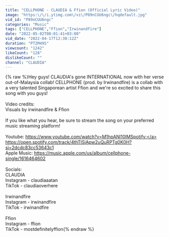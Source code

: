 ```yaml
---
title: "CELLPHONE - CLAUDIA & Ffion (Official Lyric Video)"
image: "https:\/\/i.ytimg.com\/vi\/P89nCUU6ngc\/hqdefault.jpg"
vid_id: "P89nCUU6ngc"
categories: "Music"
tags: ["CELLPHONE","Ffion","Irwinandfire"]
date: "2022-05-02T08:01:41+03:00"
vid_date: "2022-04-17T12:30:12Z"
duration: "PT2M49S"
viewcount: "1242"
likeCount: "128"
dislikeCount: ""
channel: "CLAUDIA"
---
```

{% raw %}Hey guys! CLAUDIA's gone INTERNATIONAL now with her verse out-of-Malaysia collab! CELLPHONE (prod. by Irwinandfire) is a collab with a very talented Singaporean artist Ffion and we're so excited to share this song with you guys! <br /><br />Video credits:<br />Visuals by irwinandfire &amp; Ffion<br /><br />If you like what you hear, be sure to stream the song on your preferred music streaming platform!<br /><br />Youtube: <a rel="nofollow" target="blank" href="https://www.youtube.com/watch?v=M1hpANl10lMSpotify:">https://www.youtube.com/watch?v=M1hpANl10lMSpotify:</a> <a rel="nofollow" target="blank" href="https://open.spotify.com/track/4thTlSjApw2uQuRPTg0K0H?si=2dcdc83cc53643c1">https://open.spotify.com/track/4thTlSjApw2uQuRPTg0K0H?si=2dcdc83cc53643c1</a><br />Apple Music: <a rel="nofollow" target="blank" href="https://music.apple.com/us/album/cellphone-single/1616464602">https://music.apple.com/us/album/cellphone-single/1616464602</a><br /><br />Socials:<br />CLAUDIA<br />Instagram - claudiaaatan<br />TikTok - claudiaoverhere<br /><br />Irwinandfire<br />Instagram - irwinandfire<br />TikTok - irwinandfire<br /><br />Ffion<br />Instagram - ffion<br />TikTok - mostdefinitelyffion{% endraw %}

